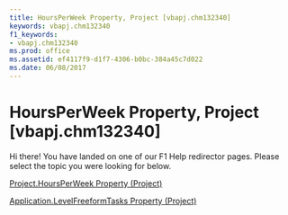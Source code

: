 ```yaml
---
title: HoursPerWeek Property, Project [vbapj.chm132340]
keywords: vbapj.chm132340
f1_keywords:
- vbapj.chm132340
ms.prod: office
ms.assetid: ef4117f9-d1f7-4306-b0bc-384a45c7d022
ms.date: 06/08/2017
---
```



# HoursPerWeek Property, Project [vbapj.chm132340]

Hi there! You have landed on one of our F1 Help redirector pages. Please select the topic you were looking for below.

[Project.HoursPerWeek Property (Project)](http://msdn.microsoft.com/library/f7341297-1dae-cd6d-1e13-6bd273dc3d19%28Office.15%29.aspx)

[Application.LevelFreeformTasks Property (Project)](http://msdn.microsoft.com/library/d9a9abca-0efa-ea38-3665-7f7b7ecccc9e%28Office.15%29.aspx)


